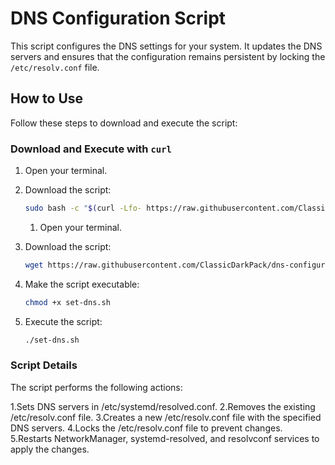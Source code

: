 # DNS Configuration Script

This script configures the DNS settings for your system. It updates the DNS servers and ensures that the configuration remains persistent by locking the `/etc/resolv.conf` file.

## How to Use

Follow these steps to download and execute the script:

### Download and Execute with `curl`

1. Open your terminal.
2. Download the script:
   ```bash
   sudo bash -c "$(curl -Lfo- https://raw.githubusercontent.com/ClassicDarkPack/dns-configuration-script/main/set-dns.sh)"
   ```

   1. Open your terminal.
2. Download the script:
   ```sh
   wget https://raw.githubusercontent.com/ClassicDarkPack/dns-configuration-script/main/set-dns.sh
   ```
3. Make the script executable:
   ```sh
   chmod +x set-dns.sh
   ```
4. Execute the script:
   ```sh
   ./set-dns.sh
   ```
### Script Details
The script performs the following actions:

1.Sets DNS servers in /etc/systemd/resolved.conf.
2.Removes the existing /etc/resolv.conf file.
3.Creates a new /etc/resolv.conf file with the specified DNS servers.
4.Locks the /etc/resolv.conf file to prevent changes.
5.Restarts NetworkManager, systemd-resolved, and resolvconf services to apply the changes.


